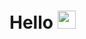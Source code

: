 # Hello <img src="https://github.com/TheDudeThatCode/TheDudeThatCode/raw/master/Assets/Hi.gif" width="29px" style="max-width:100%;"> 
<!--
<img src="https://img.shields.io/badge/html5%20-%23E34F26.svg?&style=for-the-badge&logo=html5&logoColor=white"/> <img src="https://img.shields.io/badge/css3%20-%231572B6.svg?&style=for-the-badge&logo=css3&logoColor=white"/> <img src="https://img.shields.io/badge/SASS%20-hotpink.svg?&style=for-the-badge&logo=SASS&logoColor=white"/> <img src="https://img.shields.io/badge/javascript%20-%23323330.svg?&style=for-the-badge&logo=javascript&logoColor=%23F7DF1E"/> 
-->
<!--
[![Top Langs](https://github-readme-stats.vercel.app/api/top-langs/?username=egriboz&layout=compact&hide_border=true)](https://github.com/egriboz/github-readme-stats)	
 -->


<!-- ![Visits Badge](https://badges.pufler.dev/visits/egriboz/egriboz) ![Years Badge](https://badges.pufler.dev/years/egriboz) -->

